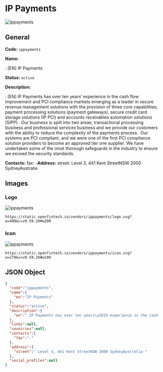 
# IP Payments 
![ippayments](https://static.openfintech.io/vendors/ippayments/logo.svg?w=400&c=v0.59.26#w200)  

## General 
 
**Code:** `ippayments` 
 
**Name:** 
 
:	[EN] IP Payments 
 
**Status:** `active` 
 
**Description:** 
 
: [EN]  IP Payments has over ten years’ experience in the cash flow improvement and PCI compliance markets emerging as a leader in secure revenue management solutions with the provision of three core capabilities; payment processing solutions (payment gateways), secure credit card storage solutions (IP PCI) and accounts receivables automation solutions (SIPP).  Our business is split into two areas; transactional processing business and professional services business and we provide our customers with the ability to reduce the complexity of the payments process.  Our systems are PCI compliant, and we were one of the first PCI compliance solution providers to become an approved tier one supplier. We have undertaken some of the most thorough safeguards in the industry to ensure we exceed the security standards.   
 
**Contacts:** 
fax: -**Address:** 
street:  Level 3, 441 Kent StreetNSW 2000 SydneyAustralia  

## Images 

### Logo 
 
![ippayments](https://static.openfintech.io/vendors/ippayments/logo.svg?w=400&c=v0.59.26#w200)  

```
https://static.openfintech.io/vendors/ippayments/logo.svg?w=400&c=v0.59.26#w200
```  

### Icon 
 
![ippayments](https://static.openfintech.io/vendors/ippayments/icon.svg?w=278&c=v0.59.26#w100)  

```
https://static.openfintech.io/vendors/ippayments/icon.svg?w=278&c=v0.59.26#w100
```  

## JSON Object 

```json
{
  "code":"ippayments",
  "name":{
    "en":"IP Payments"
  },
  "status":"active",
  "description":{
    "en":" IP Payments has over ten years\u2019 experience in the cash flow improvement and PCI compliance markets emerging as a leader in secure revenue management solutions with the provision of three core capabilities; payment processing solutions (payment gateways), secure credit card storage solutions (IP PCI) and accounts receivables automation solutions (SIPP).\u00a0 Our business is split into two areas; transactional processing business and professional services business and we provide our customers with the ability to reduce the complexity of the payments process.\u00a0 Our systems are PCI compliant, and we were one of the first PCI compliance solution providers to become an approved tier one supplier. We have undertaken some of the most thorough safeguards in the industry to ensure we exceed the security standards.\u00a0 "
  },
  "links":null,
  "countries":null,
  "contacts":{
    "fax":"-"
  },
  "address":{
    "street":" Level 3, 441 Kent StreetNSW 2000 SydneyAustralia "
  },
  "social_profiles":null
}
```  
